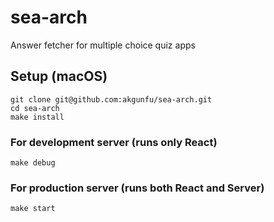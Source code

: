 # sea-arch
Answer fetcher for multiple choice quiz apps

## Setup (macOS)

```
git clone git@github.com:akgunfu/sea-arch.git
cd sea-arch
make install
```

### For development server (runs only React)
```
make debug
```
### For production server (runs both React and Server)
```
make start
